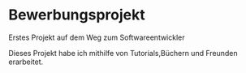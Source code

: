 # Bewerbungsprojekt
Erstes Projekt auf dem Weg zum Softwareentwickler 

Dieses Projekt habe ich mithilfe von Tutorials,Büchern und Freunden erarbeitet.

